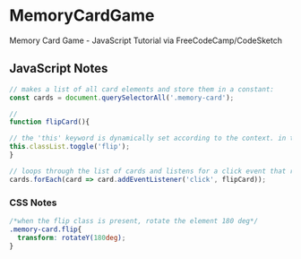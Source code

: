 # MemoryCardGame
Memory Card Game - JavaScript Tutorial via FreeCodeCamp/CodeSketch

## JavaScript Notes

```javascript
// makes a list of all card elements and store them in a constant:
const cards = document.querySelectorAll('.memory-card');

// 
function flipCard(){

// the 'this' keyword is dynamically set according to the context. in this context this = the card element that was clicked. so what this function does is accessed the 'classList' from the memory card and toggle the 'flip' class:
this.classList.toggle('flip');
}

// loops through the list of cards and listens for a click event that runs the flipCard function
cards.forEach(card => card.addEventListener('click', flipCard));

```

### CSS Notes

```css
/*when the flip class is present, rotate the element 180 deg*/
.memory-card.flip{
  transform: rotateY(180deg);
}
```